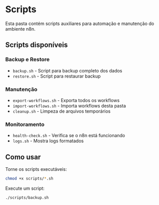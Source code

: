 # Scripts

Esta pasta contém scripts auxiliares para automação e manutenção do ambiente n8n.

## Scripts disponíveis

### Backup e Restore

- `backup.sh` - Script para backup completo dos dados
- `restore.sh` - Script para restaurar backup

### Manutenção

- `export-workflows.sh` - Exporta todos os workflows
- `import-workflows.sh` - Importa workflows desta pasta
- `cleanup.sh` - Limpeza de arquivos temporários

### Monitoramento

- `health-check.sh` - Verifica se o n8n está funcionando
- `logs.sh` - Mostra logs formatados

## Como usar

Torne os scripts executáveis:
```bash
chmod +x scripts/*.sh
```

Execute um script:
```bash
./scripts/backup.sh
```